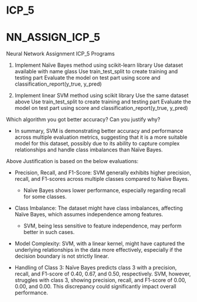 # ICP_5
# NN_ASSIGN_ICP_5
Neural Network Assignment ICP_5 Programs

1. Implement Naïve Bayes method using scikit-learn library
Use dataset available with name glass
Use train_test_split to create training and testing part
Evaluate the model on test part using score and
classification_report(y_true, y_pred)

2. Implement linear SVM method using scikit library
Use the same dataset above
Use train_test_split to create training and testing part
Evaluate the model on test part using score and
classification_report(y_true, y_pred)


Which algorithm you got better accuracy? Can you justify why?

* In summary, SVM is demonstrating better accuracy and performance across multiple evaluation metrics, suggesting that it is a more suitable model for this dataset, possibly due to its ability to capture complex relationships and handle class imbalances than Naïve Bayes.

Above Justification is based on the below evaluations:

* Precision, Recall, and F1-Score: SVM generally exhibits higher precision, recall, and F1-scores across multiple classes compared to Naïve Bayes. 
  * Naïve Bayes shows lower performance, especially regarding recall for some classes.

* Class Imbalance: The dataset might have class imbalances, affecting Naïve Bayes, which assumes independence among features.
  * SVM, being less sensitive to feature independence, may perform better in such cases.
* Model Complexity: SVM, with a linear kernel, might have captured the underlying relationships in the data more effectively, especially if the decision boundary is not strictly linear.
* Handling of Class 3: Naïve Bayes predicts class 3 with a precision, recall, and F1-score of 0.40, 0.67, and 0.50, respectively. SVM, however, struggles with class 3, showing precision, recall, and F1-score of 0.00, 0.00, and 0.00. This discrepancy could significantly impact overall performance.
